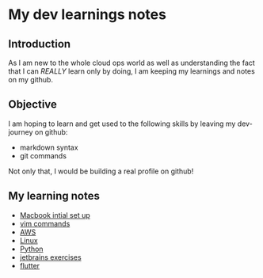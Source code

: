 # My dev learnings notes

## Introduction

As I am new to the whole cloud ops world as well as understanding the fact that I can *REALLY* learn only by doing, I am keeping my learnings and notes on my github.

## Objective

I am hoping to learn and get used to the following skills by leaving my dev-journey on github:
- markdown syntax
- git commands

Not only that, I would be building a real profile on github!

## My learning notes

- [Macbook intial set up](https://github.com/geepum/macbook-setup)
- [vim commands](https://github.com/geepum/vim-commands)
- [AWS](https://github.com/geepum/aws)
- [Linux](https://github.com/geepum/redhat-linux)
- [Python](https://github.com/geepum/python)
- [jetbrains exercises](https://github.com/geepum/jetbrains)
- [flutter](https://github.com/geepum/flutter)



<!---
geepum/geepum is a ✨ special ✨ repository because its `README.md` (this file) appears on your GitHub profile.
You can click the Preview link to take a look at your changes.
--->
